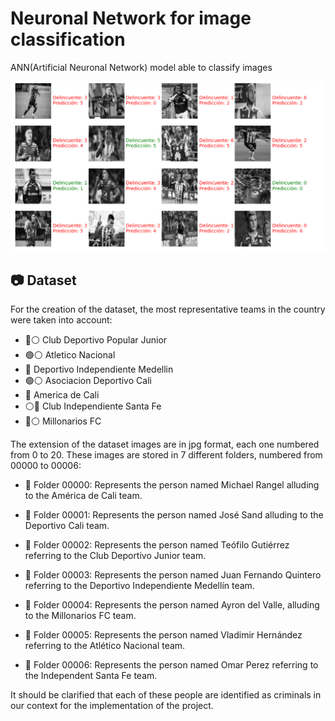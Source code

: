 # Neuronal Network for image classification

ANN(Artificial Neuronal Network) model able to classify images

![](/show.PNG)

## 📷 Dataset
For the creation of the dataset, the most representative teams in the country were taken into account:
- :red_circle::white_circle: Club Deportivo Popular Junior
- :green_circle::white_circle: Atletico Nacional
- :red_circle: Deportivo Independiente Medellin
- :green_circle::white_circle: Asociacion Deportivo Cali
- :red_circle: America de Cali
- :white_circle::red_circle: Club Independiente Santa Fe
- :large_blue_circle::white_circle: Millonarios FC

The extension of the dataset images are in jpg format, each one numbered from 0 to 20.
These images are stored in 7 different folders, numbered from 00000 to 00006:
- 📁 Folder 00000: Represents the person named Michael Rangel alluding to the América de Cali team.

- 📁 Folder 00001: Represents the person named José Sand alluding to the Deportivo Cali team.

- 📁 Folder 00002: Represents the person named Teófilo Gutiérrez referring to the Club Deportivo Junior team.

- 📁 Folder 00003: Represents the person named Juan Fernando Quintero referring to the Deportivo Independiente Medellín team.

- 📁 Folder 00004: Represents the person named Ayron del Valle, alluding to the Millonarios FC team.

- 📁 Folder 00005: Represents the person named Vladimir Hernández referring to the Atlético Nacional team.

- 📁 Folder 00006: Represents the person named Omar Perez referring to the Independent Santa Fe team.

It should be clarified that each of these people are identified as criminals in our context for the implementation of the project.
